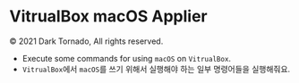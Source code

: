 # VitrualBox macOS Applier

© 2021 Dark Tornado, All rights reserved.

* Execute some commands for using `macOS` on `VitrualBox`.
* `VitrualBox`에서 `macOS`를 쓰기 위해서 실행해야 하는 일부 명령어들을 실행해줘요.
